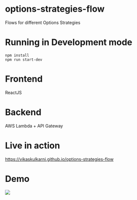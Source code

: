 # options-strategies-flow

Flows for different Options Strategies

# Running in Development mode

```
npm install
npm run start-dev
```

# Frontend

ReactJS

# Backend

AWS Lambda + API Gateway

# Live in action

https://vikaskulkarni.github.io/options-strategies-flow

# Demo

![](demo.gif)

